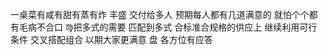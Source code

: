 一桌菜有咸有甜有蒸有炸 丰盛 交付给多人
预期每人都有几道满意的 就怕个个都有毛病不合口
♍︎把多式的需要 匹配到多式 合标准合规格的供应上
继续利用可行条件 交叉搭配组合 以期大家更满意
盘 各方位有应答

